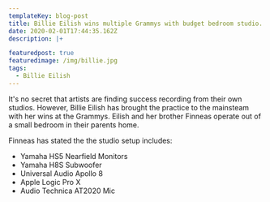 ```yaml
---
templateKey: blog-post
title: Billie Eilish wins multiple Grammys with budget bedroom studio.
date: 2020-02-01T17:44:35.162Z
description: |+

featuredpost: true
featuredimage: /img/billie.jpg
tags:
  - Billie Eilish
---
```

It's no secret that artists are finding success recording from their own studios. However, Billie Eilish has brought the practice to the mainsteam with her wins at the Grammys. Eilish and her brother Finneas operate out of a small bedroom in their parents home. 



Finneas has stated the the studio setup includes:



<!--StartFragment-->

* Yamaha HS5 Nearfield Monitors 
* Yamaha H8S Subwoofer 
* Universal Audio Apollo 8 
* Apple Logic Pro X 
* Audio Technica AT2020 Mic 

<!--EndFragment-->
